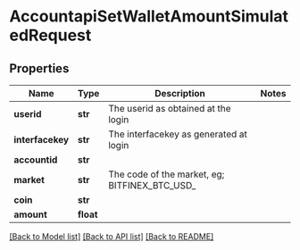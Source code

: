 # AccountapiSetWalletAmountSimulatedRequest

## Properties
Name | Type | Description | Notes
------------ | ------------- | ------------- | -------------
**userid** | **str** | The userid as obtained at the login | 
**interfacekey** | **str** | The interfacekey as generated at login | 
**accountid** | **str** |  | 
**market** | **str** | The code of the market, eg; BITFINEX_BTC_USD_ | 
**coin** | **str** |  | 
**amount** | **float** |  | 

[[Back to Model list]](../README.md#documentation-for-models) [[Back to API list]](../README.md#documentation-for-api-endpoints) [[Back to README]](../README.md)

